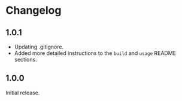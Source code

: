 # Changelog

## 1.0.1
* Updating .gitignore.
* Added more detailed instructions to the `build` and `usage` README sections.

## 1.0.0
Initial release.